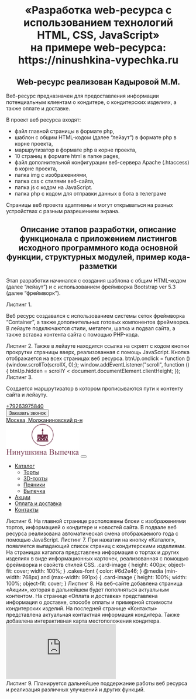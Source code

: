 <h1 align="center">«Разработка web-ресурса с использованием технологий HTML, CSS, JavaScript»<br>
на примере web-ресурса: https://ninushkina-vypechka.ru</h1>
<h2 align="center">Web-ресурс реализован Кадыровой М.М.</h2>

Веб-ресурс предназначен для предоставления информации потенциальным клиентам о кондитере, о кондитерских изделиях, а также оплате и доставке.


В проект веб ресурса входят:
- файл главной страницы в формате php,
- шаблон с общим HTML-кодом (далее “лейаут”) в формате php в корне проекта,
- маршрутизатор в формате php в корне проекта,
- 10 страниц в формате html в папке pages,
- файл дополнительной конфигурации веб-сервера Apache (.htaccess) в корне проекта,
- папка img с изображениями,
- папка css с стилями веб-сайта,
- папка js с кодом на JavaScript.
- папка php c кодом для отправки данных в бота в телеграме

Страницы веб проекта адаптивны и могут открываться на разных устройствах с разным разрешением экрана.



<h2 align="center">Описание этапов разработки, описание функционала с приложением листингов исходного программного кода основной функции, структурных модулей, пример кода-разметки</h2>

Этап разработки начинался с создания шаблона с общим HTML-кодом (далее “лейаут”) и с использованием фреймворка Bootstrap ver 5.3 (далее “фреймворк”).

  <link href="https://cdn.jsdelivr.net/npm/bootstrap@5.3.0-alpha3/dist/css/bootstrap.min.css" rel="stylesheet" integrity="sha384-KK94CHFLLe+nY2dmCWGMq91rCGa5gtU4mk92HdvYe+M/SXH301p5ILy+dN9+nJOZ" crossorigin="anonymous" />
  <script src="https://cdn.jsdelivr.net/npm/bootstrap@5.3.0-alpha3/dist/js/bootstrap.bundle.min.js" integrity="sha384-ENjdO4Dr2bkBIFxQpeoTz1HIcje39Wm4jDKdf19U8gI4ddQ3GYNS7NTKfAdVQSZe" crossorigin="anonymous"></script>
Листинг 1.

Веб ресурс создавался с использованием системы сеток фреймворка “Container”, а также дополнительных готовых компонентов фреймворка. 
В лейауте подключаются стили, метатеги, шапка и подвал сайта, а также вставка контента сайта с помощью PHP-кода.
<?php echo $content; ?>
Листинг 2.
Также в лейауте находится ссылка на скрипт с кодом кнопки прокрутки страницы вверх, реализованная с помощь JavaScript. Кнопка отображается на всех страницах веб ресурса.
btnUp.onclick = function () {window.scrollTo(scrollX, 0);};
window.addEventListener("scroll", function () {
  btnUp.hidden = scrollY < document.documentElement.clientHeight;
});
Листинг 3.

Создается маршрутизатор в котором прописываются пути к контенту сайта и лейауту.
<?php
  $url = explode("/", $_SERVER['REQUEST_URI']);
  if ($url[1] == "contacts") {
    $content = file_get_contents("pages/contacts.html");
  } else if ($url[1] == "sales") {
    $content =  file_get_contents("pages/sales.html");
  } else if ($url[1] == "payment-and-delivery") {
    $content = file_get_contents("pages/payment-and-delivery.html");
  } else if ($url[1] == "cakes") {
    $content = file_get_contents("pages/cakes.html");
  } else if ($url[1] == "3d-cakes") {
    $content = file_get_contents("pages/3d-cakes.html");
  } else if ($url[1] == "baked_goods") {
    $content = file_get_contents("pages/baked_goods.html");
  } else if ($url[1] == "gingerbreads") {
    $content = file_get_contents("pages/gingerbreads.html");
  } else {
    $content = file_get_contents("pages/index.html");
  } 
  if (!empty($content))
    require_once("template.php");
Листинг 4.

Создается файл дополнительной конфигурации веб-сервера Apache.
RewriteEngine on

RewriteCond %{SERVER_PORT} !^443$
RewriteRule .* https://%{SERVER_NAME}%{REQUEST_URI} [R=301,L]

RewriteCond %{REQUEST_FILENAME} !-f
RewriteCond %{REQUEST_FILENAME} !-d
RewriteRule ^(.*)$ router.php [L,QSA]
Листинг 5.

В проект веб ресурса входят:
- файл главной страницы в формате php,
- шаблон с общим HTML-кодом (далее “лейаут”) в формате php в корне проекта,
- маршрутизатор в формате php в корне проекта,
- 11 страниц в формате html в папке pages,
- файл дополнительной конфигурации веб-сервера Apache (.htaccess) в корне проекта,
- папка img с изображениями,
- папка css с стилями веб-сайта,
- папка js с кодом на JavaScript.
Страницы веб проекта адаптивны и могут открываться на разных устройствах с разным разрешением экрана.

При переходе по адресу https://malvino.p-host.in/ пользователь попадает на главную страницу сайта, на которой в шапке указаны номер, социальные сети для связи и адрес, также расположены логотип и меню для перехода на другие страницы веб ресурса.
<header>
  <div class="container">
    <div class="row header_contacts d-flex justify-content-center">
      <div class="col-lg-2 my-2">
        <a class="number" href="tel:+79263975840">
          <i class="fa-solid fa-phone fa-beat fa-lg"
            style="color: #6d2e46"></i>+79263975840</a>
      </div>
      <div class="col-lg-2 my-1">
        <button type="button" class="btn btnModal" data-bs-toggle="modal"
          data-bs-target="callbackModal">Заказать звонок</button>
      </div>
      <div class="col-lg-2 my-2"><a href="https://t.me/Nina_U_K"><i
        class="fa-brands fa-telegram fa-beat fa-xl telegram me-3"
          style="color: #259cd8"></i></a>
        <a aria-label="Chat on WhatsApp" href="https://wa.me/+79263975840">
          <i class="fa-brands fa-whatsapp fa-beat fa-xl me-3"
            style="color: #4dc85b"></i></a>
        <a href="https://vk.me/nina_u_k">
          <i class="fa-brands fa-vk fa-beat fa-xl" style="color: #259cd8">
          </i></a>
      </div>
      <div class="col-lg-3 my-2">
        <a aria-label="Adress" class="location" href="/contacts">
          Москва, Молжаниновский р-н</a>
      </div>
    </div>
  </div>
  <nav class="navbar navbar-expand-lg">
    <div class="container">
      <a class="navbar-brand py-0" href="/">
        <img class="navbar-brand py-0" src="/img/logo/logo.png" 
          style="width: 200px; margin: auto" alt="Нинушкина выпечка" /></a>
      <button class="navbar-toggler" type="button" data-bs-toggle="collapse"
        data-bs-target="#navbarSupportedContent"
        aria-controls="navbarSupportedContent" aria-expanded="false"
        aria-label="Переключатель навигации">
        <span class="navbar-toggler-icon"></span></button>
      <div class="collapse navbar-collapse" id="navbarSupportedContent">
        <ul class="navbar-nav me-auto mb-2 mx-5 mb-lg-0 nav 
          justify-content-center">
          <li class="nav-item dropdown">
            <a class="nav-link dropdown-toggle" href="#" role="button"
              data-bs-toggle="dropdown" aria-expanded="false">Каталог</a>
            <ul class="dropdown-menu">
              <li><a class="dropdown-item" href="/cakes">Торты</a></li>
              <li><a class="dropdown-item" href="/3d-cakes">
                3D-торты</a></li>
              <li><a class="dropdown-item" href="/gingerbreads">
                Пряники</a></li>
              <li><a class="dropdown-item" href="/baked_goods">
                Выпечка</a></li>
            </ul>
          </li>
          <li class="nav-item"><a class="nav-link" href="/sales">
            Акции</a></li>
          <li class="nav-item">
            <a class="nav-link" href="/order-and-delivery">
              Оплата и доставка</a></li>
          <li class="nav-item">
            <a class="nav-link" href="/contacts">Контакты</a></li>
        </ul>
      </div>
    </div>
  </nav>
</header>
Листинг 6.

На главной странице расположены блоки с изображениями тортов, информацией о кондитере и новостей сайта.
В подвале веб ресурса реализована автоматическая смена отображаемого года с помощью JavaScript.
<script>
  document.write(new Date().getFullYear());
</script>
Листинг 7.

При нажатии на кнопку «Каталог», появляется выпадающий список страниц с кондитерскими изделиями. На страницах каталога представлена информация о тортах и других изделиях в виде информационных карточек, реализованная с помощью фреймворка и свойств стилей CSS.
.card-image {
  height: 400px;
  object-fit: cover;
  width: 100%;
}
.cakes-font {
  color: #6d2e46;
}
@media (min-width: 768px) and (max-width: 991px) {
  .card-image {
    height: 100%;
    width: 100%;
    object-fit: cover;
  }
Листинг 8.
На веб-сайте добавлена страница «Акции», которая в дальнейшем будет пополняться актуальным контентом. 
На странице «Оплата и доставка» представлена информация о доставке, способе оплаты и примерной стоимости кондитерских изделий.
На последней странице «Контакты» представлена актуальная контактная информация кондитера. Также добавлена интерактивная карта местоположения кондитера.
<div id="map" class="px-1">
  <iframe class="map" src="https://yandex.ru/map-widget/v1/?um=constructor%3Aa0add9f82026559903ba9014b5175c51075df7c6170c8830f8df4b9e911ce47f&amp;source=constructor" frameborder="0"></iframe>
</div>
Листинг 9.

Планируется дальнейшее поддержание работы веб ресурса и реализация различных улучшений и других функций.
